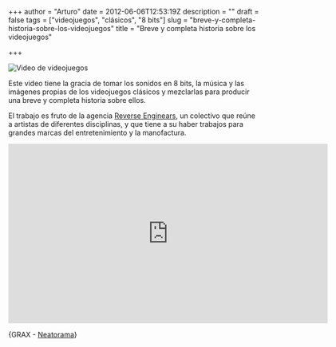 +++
author = "Arturo"
date = 2012-06-06T12:53:19Z
description = ""
draft = false
tags = ["videojuegos", "clásicos", "8 bits"]
slug = "breve-y-completa-historia-sobre-los-videojuegos"
title = "Breve y completa historia sobre los videojuegos"

+++

![Video de videojuegos](/content/images/2012/06/clasicos-videojuegos.jpg "Un video sobre los videojuegos clásicos")

Este video tiene la gracia de tomar los sonidos en 8 bits, la música y las imágenes propias de los videojuegos clásicos y mezclarlas para producir una breve y completa historia sobre ellos.

El trabajo es fruto de la agencia [Reverse Enginears](https://reverseenginears.com/), un colectivo que reúne a artistas de diferentes disciplinas, y que tiene a su haber trabajos para grandes marcas del entretenimiento y la manofactura.

<iframe src="http://www.youtube.com/embed/HcMm6TJoYL0?rel=0" frameborder="0" width="640" height="360"></iframe>

{GRAX - [Neatorama](https://www.neatorama.com/2012/06/05/a-brief-history-of-video-games/)}
